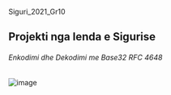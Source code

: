  Siguri_2021_Gr10
## Projekti nga lenda e Sigurise

###### Enkodimi dhe Dekodimi me Base32 RFC 4648

![image](https://user-images.githubusercontent.com/61945677/116892557-3acf3d80-ac30-11eb-8e52-77049c8cabd5.png)

